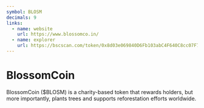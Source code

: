 ```yaml
---
symbol: BLOSM
decimals: 9
links:
  - name: website
    url: https://www.blossomco.in/
  - name: explorer
    url: https://bscscan.com/token/0x8d03e069840D6Fb103abC4F640C8cc07F7F4bc10
---
```


# BlossomCoin

BlossomCoin ($BLOSM) is a charity-based token that rewards holders, but more importantly, plants trees and supports reforestation efforts worldwide.
